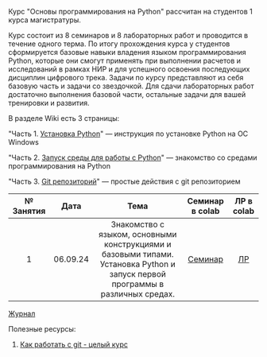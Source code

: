Курс "Основы программирования на Python" рассчитан на студентов 1 курса магистратуры. 

Курс состоит из 8 семинаров и 8 лабораторных работ и проводится в течение одного терма. По итогу прохождения курса у студентов сформируется базовые навыки владения языком программирования Python, которые они смогут применять при выполнении расчетов и исследований в рамках НИР и для успешного освоения последующих дисциплин цифрового трека. Задачи по курсу представляют из себя базовую часть и задачи со звездочкой. Для сдачи лабораторных работ достаточно выполнения базовой части, остальные задачи для вашей тренировки и развития.

В разделе Wiki есть 3 страницы:

"Часть 1. [Установка Python](https://github.com/CV15005/Python-BMT/wiki/%D0%A7%D0%B0%D1%81%D1%82%D1%8C-1.-%D0%9A%D0%B0%D0%BA-%D1%83%D1%81%D1%82%D0%B0%D0%BD%D0%BE%D0%B2%D0%B8%D1%82%D1%8C-python)" — инструкция по установке Python на ОС Windows

"Часть 2. [Запуск среды для работы с Python](https://github.com/CV15005/Python-BMT/wiki/%D0%A7%D0%B0%D1%81%D1%82%D1%8C-2.-%D0%97%D0%B0%D0%BF%D1%83%D1%81%D0%BA-%D1%81%D1%80%D0%B5%D0%B4%D1%8B-%D0%B4%D0%BB%D1%8F-%D1%80%D0%B0%D0%B1%D0%BE%D1%82%D1%8B-%D1%81-python)" — знакомство со средами программирования на Python

"Часть 3. [Git репозиторий](https://github.com/CV15005/Python-BMT/wiki/%D0%A7%D0%B0%D1%81%D1%82%D1%8C-2.-%D0%97%D0%B0%D0%BF%D1%83%D1%81%D0%BA-%D1%81%D1%80%D0%B5%D0%B4%D1%8B-%D0%B4%D0%BB%D1%8F-%D1%80%D0%B0%D0%B1%D0%BE%D1%82%D1%8B-%D1%81-python)" — простые действия с git репозиторием



|№ Занятия|Дата|Тема|Семинар в colab|ЛР в colab|
|:-:|:-:|:-:|:-:|:-:|
|1|06.09.24|Знакомство с языком, основными конструкциями и базовыми типами. Установка Python и запуск первой программы в различных средах.|[Семинар](https://colab.research.google.com/drive/1389u3tP9qGEWUpJI9Q27UVTKwIUpzZu_?usp=sharing)|[ЛР](https://colab.research.google.com/drive/1kMw3ESGhGvyyUsv2SVc1ZzVONdmQUpJQ?usp=sharing)|


[Журнал](https://docs.google.com/spreadsheets/d/15FDoFwccW_mwGxgxNSoFrq1nnM1eCHA-_nI3QvAVA14/edit?usp=sharing)

Полезные ресурсы:

1. [Как работать с git - целый курс](https://webdevkin.ru/courses/git/start)